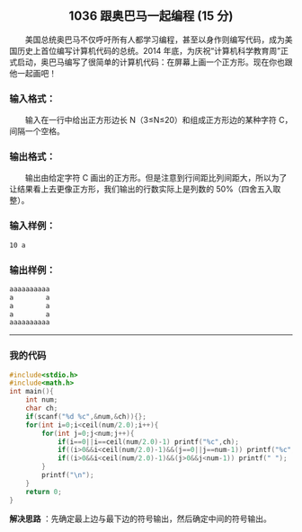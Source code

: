 ## <center>1036 跟奥巴马一起编程 (15 分)</center>

&emsp;&emsp;美国总统奥巴马不仅呼吁所有人都学习编程，甚至以身作则编写代码，成为美国历史上首位编写计算机代码的总统。2014 年底，为庆祝“计算机科学教育周”正式启动，奥巴马编写了很简单的计算机代码：在屏幕上画一个正方形。现在你也跟他一起画吧！

### 输入格式：

&emsp;&emsp;输入在一行中给出正方形边长 N（3≤N≤20）和组成正方形边的某种字符 C，间隔一个空格。

### 输出格式：

&emsp;&emsp;输出由给定字符 C 画出的正方形。但是注意到行间距比列间距大，所以为了让结果看上去更像正方形，我们输出的行数实际上是列数的 50%（四舍五入取整）。

### 输入样例：

```txt
10 a
```

### 输出样例：

```txt
aaaaaaaaaa
a        a
a        a
a        a
aaaaaaaaaa
```

---

### 我的代码

```c
#include<stdio.h>
#include<math.h>
int main(){
    int num;
    char ch;
    if(scanf("%d %c",&num,&ch)){};
    for(int i=0;i<ceil(num/2.0);i++){
        for(int j=0;j<num;j++){
            if(i==0||i==ceil(num/2.0)-1) printf("%c",ch);
            if((i>0&&i<ceil(num/2.0)-1)&&(j==0||j==num-1)) printf("%c",ch);
            if((i>0&&i<ceil(num/2.0)-1)&&(j>0&&j<num-1)) printf(" ");
        }
        printf("\n");
    }
    return 0;
}
```

**解决思路** ：先确定最上边与最下边的符号输出，然后确定中间的符号输出。
